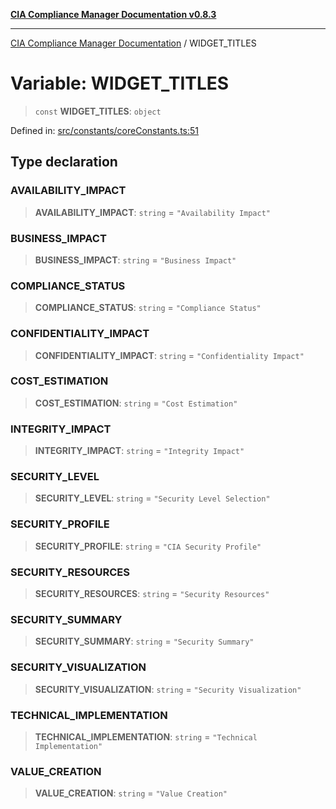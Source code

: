 [**CIA Compliance Manager Documentation v0.8.3**](../README.md)

***

[CIA Compliance Manager Documentation](../globals.md) / WIDGET\_TITLES

# Variable: WIDGET\_TITLES

> `const` **WIDGET\_TITLES**: `object`

Defined in: [src/constants/coreConstants.ts:51](https://github.com/Hack23/cia-compliance-manager/blob/368d5a1330a94df78d48c65d28962bd0f7cab363/src/constants/coreConstants.ts#L51)

## Type declaration

### AVAILABILITY\_IMPACT

> **AVAILABILITY\_IMPACT**: `string` = `"Availability Impact"`

### BUSINESS\_IMPACT

> **BUSINESS\_IMPACT**: `string` = `"Business Impact"`

### COMPLIANCE\_STATUS

> **COMPLIANCE\_STATUS**: `string` = `"Compliance Status"`

### CONFIDENTIALITY\_IMPACT

> **CONFIDENTIALITY\_IMPACT**: `string` = `"Confidentiality Impact"`

### COST\_ESTIMATION

> **COST\_ESTIMATION**: `string` = `"Cost Estimation"`

### INTEGRITY\_IMPACT

> **INTEGRITY\_IMPACT**: `string` = `"Integrity Impact"`

### SECURITY\_LEVEL

> **SECURITY\_LEVEL**: `string` = `"Security Level Selection"`

### SECURITY\_PROFILE

> **SECURITY\_PROFILE**: `string` = `"CIA Security Profile"`

### SECURITY\_RESOURCES

> **SECURITY\_RESOURCES**: `string` = `"Security Resources"`

### SECURITY\_SUMMARY

> **SECURITY\_SUMMARY**: `string` = `"Security Summary"`

### SECURITY\_VISUALIZATION

> **SECURITY\_VISUALIZATION**: `string` = `"Security Visualization"`

### TECHNICAL\_IMPLEMENTATION

> **TECHNICAL\_IMPLEMENTATION**: `string` = `"Technical Implementation"`

### VALUE\_CREATION

> **VALUE\_CREATION**: `string` = `"Value Creation"`
